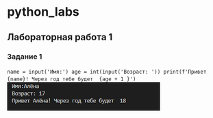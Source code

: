 # python_labs 
## Лабораторная работа 1 
### Задание 1 
`name = input('Имя:')
age = int(input('Возраст: '))
print(f'Привет {name}! Через год тебе будет  {age + 1 }') `
![image1!](./images/lab01/img1.png)
###
###
###
###
